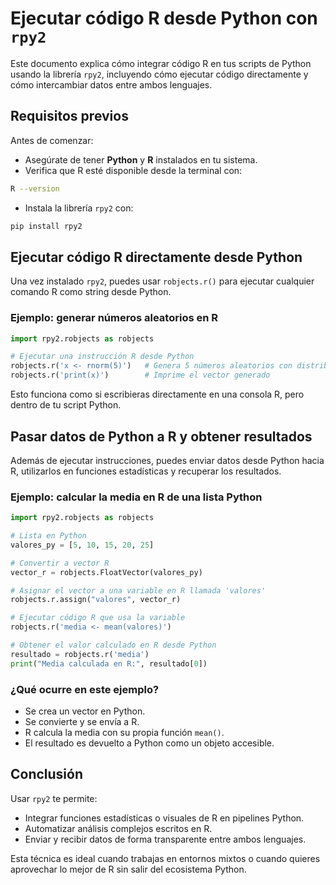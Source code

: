 # Ejecutar código R desde Python con `rpy2`

Este documento explica cómo integrar código R en tus scripts de Python usando la librería `rpy2`, incluyendo cómo ejecutar código directamente y cómo intercambiar datos entre ambos lenguajes.

## Requisitos previos

Antes de comenzar:

- Asegúrate de tener **Python** y **R** instalados en tu sistema.
- Verifica que R esté disponible desde la terminal con:

```bash
R --version
```

- Instala la librería `rpy2` con:

```bash
pip install rpy2
```

## Ejecutar código R directamente desde Python

Una vez instalado `rpy2`, puedes usar `robjects.r()` para ejecutar cualquier comando R como string desde Python.

### Ejemplo: generar números aleatorios en R

```python
import rpy2.robjects as robjects

# Ejecutar una instrucción R desde Python
robjects.r('x <- rnorm(5)')   # Genera 5 números aleatorios con distribución normal
robjects.r('print(x)')        # Imprime el vector generado
```

Esto funciona como si escribieras directamente en una consola R, pero dentro de tu script Python.

## Pasar datos de Python a R y obtener resultados

Además de ejecutar instrucciones, puedes enviar datos desde Python hacia R, utilizarlos en funciones estadísticas y recuperar los resultados.

### Ejemplo: calcular la media en R de una lista Python

```python
import rpy2.robjects as robjects

# Lista en Python
valores_py = [5, 10, 15, 20, 25]

# Convertir a vector R
vector_r = robjects.FloatVector(valores_py)

# Asignar el vector a una variable en R llamada 'valores'
robjects.r.assign("valores", vector_r)

# Ejecutar código R que usa la variable
robjects.r('media <- mean(valores)')

# Obtener el valor calculado en R desde Python
resultado = robjects.r('media')
print("Media calculada en R:", resultado[0])
```

### ¿Qué ocurre en este ejemplo?

- Se crea un vector en Python.
- Se convierte y se envía a R.
- R calcula la media con su propia función `mean()`.
- El resultado es devuelto a Python como un objeto accesible.

## Conclusión

Usar `rpy2` te permite:

- Integrar funciones estadísticas o visuales de R en pipelines Python.
- Automatizar análisis complejos escritos en R.
- Enviar y recibir datos de forma transparente entre ambos lenguajes.

Esta técnica es ideal cuando trabajas en entornos mixtos o cuando quieres aprovechar lo mejor de R sin salir del ecosistema Python.
